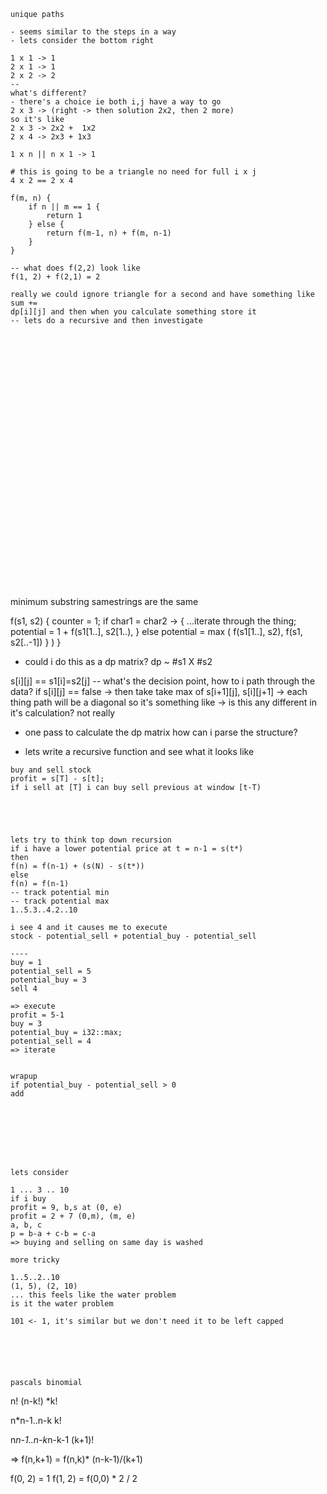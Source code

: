 ```
unique paths

- seems similar to the steps in a way
- lets consider the bottom right

1 x 1 -> 1
2 x 1 -> 1
2 x 2 -> 2
--
what's different?
- there's a choice ie both i,j have a way to go
2 x 3 -> (right -> then solution 2x2, then 2 more)
so it's like
2 x 3 -> 2x2 +  1x2
2 x 4 -> 2x3 + 1x3

1 x n || n x 1 -> 1

# this is going to be a triangle no need for full i x j
4 x 2 == 2 x 4

f(m, n) {
    if n || m == 1 {
        return 1
    } else {
        return f(m-1, n) + f(m, n-1)
    }
}

-- what does f(2,2) look like
f(1, 2) + f(2,1) = 2

really we could ignore triangle for a second and have something like
sum +=
dp[i][j] and then when you calculate something store it
-- lets do a recursive and then investigate































```
minimum substring
samestrings are the same 

f(s1, s2) {
    counter = 1;
    if char1 = char2 -> {
        ...iterate through the thing;
        potential = 1 + f(s1[1..], s2[1..),
    } else 
        potential = max (
            f(s1[1..], s2),
            f(s1, s2[..-1])
        }
    )
}

- could i do this as a dp matrix?
dp ~ #s1 X #s2

s[i][j] == s1[i]=s2[j]
-- what's the decision point, how to i path through the data?
if s[i][j] == false -> then take take max of
s[i+1][j], s[i][j+1]
-> each thing path will be a diagonal
so it's something like
-> is this any different in it's calculation?
not really

- one pass to calculate the dp matrix
how can i parse the structure?

- lets write a recursive function and see what it looks like


```
buy and sell stock
profit = s[T] - s[t];
if i sell at [T] i can buy sell previous at window [t-T)





lets try to think top down recursion
if i have a lower potential price at t = n-1 = s(t*)
then
f(n) = f(n-1) + (s(N) - s(t*))
else
f(n) = f(n-1)
-- track potential min
-- track potential max
1..5.3..4.2..10

i see 4 and it causes me to execute
stock - potential_sell + potential_buy - potential_sell 

----
buy = 1
potential_sell = 5
potential_buy = 3
sell 4

=> execute
profit = 5-1
buy = 3
potential_buy = i32::max;
potential_sell = 4
=> iterate


wrapup
if potential_buy - potential_sell > 0
add








lets consider

1 ... 3 .. 10
if i buy
profit = 9, b,s at (0, e)
profit = 2 + 7 (0,m), (m, e)
a, b, c
p = b-a + c-b = c-a
=> buying and selling on same day is washed

more tricky

1..5..2..10
(1, 5), (2, 10)
... this feels like the water problem
is it the water problem 

101 <- 1, it's similar but we don't need it to be left capped






pascals binomial
```
n!
(n-k!) *k!

n*n-1..n-k
k!

n*n-1..n-k*n-k-1
(k+1)!

=> f(n,k+1) = f(n,k)* (n-k-1)/(k+1)


f(0, 2) = 1
f(1, 2) = f(0,0) * 2 / 2


```
